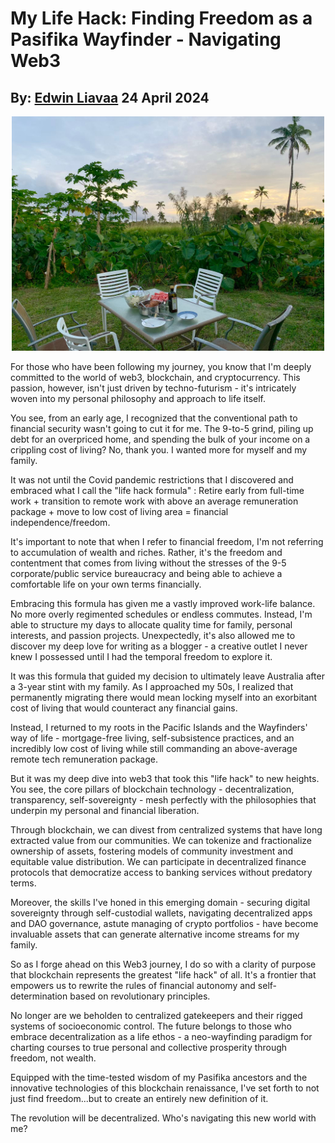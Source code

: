 # My Life Hack: Finding Freedom as a Pasifika Wayfinder - Navigating Web3
## By: [Edwin Liavaa](https://github.com/EdwinLiavaa) 24 April 2024

<p align="center">
 <img width="500" src="https://github.com/EdwinLiavaa/liavaa.space/blob/main/blog/20240424/pic.png">
</p>

For those who have been following my journey, you know that I'm deeply committed to the world of web3, blockchain, and cryptocurrency. This passion, however, isn't just driven by techno-futurism - it's intricately woven into my personal philosophy and approach to life itself.

You see, from an early age, I recognized that the conventional path to financial security wasn't going to cut it for me. The 9-to-5 grind, piling up debt for an overpriced home, and spending the bulk of your income on a crippling cost of living? No, thank you. I wanted more for myself and my family.

It was not until the Covid pandemic restrictions that I discovered and embraced what I call the "life hack formula" : Retire early from full-time work + transition to remote work with above an average remuneration package + move to low cost of living area = financial independence/freedom.

It's important to note that when I refer to financial freedom, I'm not referring to accumulation of wealth and riches. Rather, it's the freedom and contentment that comes from living without the stresses of the 9-5 corporate/public service bureaucracy and being able to achieve a comfortable life on your own terms financially.

Embracing this formula has given me a vastly improved work-life balance. No more overly regimented schedules or endless commutes. Instead, I'm able to structure my days to allocate quality time for family, personal interests, and passion projects. Unexpectedly, it's also allowed me to discover my deep love for writing as a blogger - a creative outlet I never knew I possessed until I had the temporal freedom to explore it.

It was this formula that guided my decision to ultimately leave Australia after a 3-year stint with my family. As I approached my 50s, I realized that permanently migrating there would mean locking myself into an exorbitant cost of living that would counteract any financial gains.

Instead, I returned to my roots in the Pacific Islands and the Wayfinders' way of life - mortgage-free living, self-subsistence practices, and an incredibly low cost of living while still commanding an above-average remote tech remuneration package. 

But it was my deep dive into web3 that took this "life hack" to new heights. You see, the core pillars of blockchain technology - decentralization, transparency, self-sovereignty - mesh perfectly with the philosophies that underpin my personal and financial liberation.

Through blockchain, we can divest from centralized systems that have long extracted value from our communities. We can tokenize and fractionalize ownership of assets, fostering models of community investment and equitable value distribution. We can participate in decentralized finance protocols that democratize access to banking services without predatory terms.

Moreover, the skills I've honed in this emerging domain - securing digital sovereignty through self-custodial wallets, navigating decentralized apps and DAO governance, astute managing of crypto portfolios - have become invaluable assets that can generate alternative income streams for my family.

So as I forge ahead on this Web3 journey, I do so with a clarity of purpose that blockchain represents the greatest "life hack" of all. It's a frontier that empowers us to rewrite the rules of financial autonomy and self-determination based on revolutionary principles.

No longer are we beholden to centralized gatekeepers and their rigged systems of socioeconomic control. The future belongs to those who embrace decentralization as a life ethos - a neo-wayfinding paradigm for charting courses to true personal and collective prosperity through freedom, not wealth.

Equipped with the time-tested wisdom of my Pasifika ancestors and the innovative technologies of this blockchain renaissance, I've set forth to not just find freedom...but to create an entirely new definition of it.

The revolution will be decentralized. Who's navigating this new world with me?